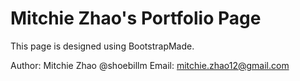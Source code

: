 # Mitchie Zhao's Portfolio Page

This page is designed using BootstrapMade.

Author: Mitchie Zhao @shoebillm
Email: mitchie.zhao12@gmail.com
